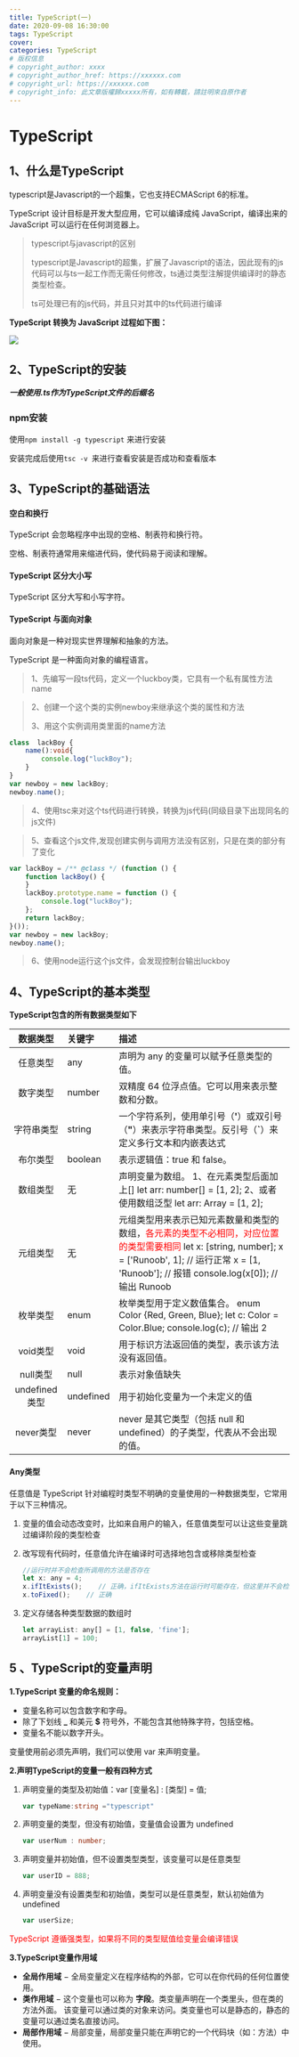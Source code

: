 ```yaml
---
title: TypeScript(一)
date: 2020-09-08 16:30:00
tags: TypeScript
cover: 
categories: TypeScript
# 版权信息
# copyright_author: xxxx
# copyright_author_href: https://xxxxxx.com
# copyright_url: https://xxxxxx.com
# copyright_info: 此文章版權歸xxxxx所有，如有轉載，請註明來自原作者 
---
```


# TypeScript



## 1、什么是TypeScript

typescript是Javascript的一个超集，它也支持ECMAScript 6的标准。

TypeScript 设计目标是开发大型应用，它可以编译成纯 JavaScript，编译出来的 JavaScript 可以运行在任何浏览器上。

> typescript与javascript的区别
>
> typescript是Javascript的超集，扩展了Javascript的语法，因此现有的js代码可以与ts一起工作而无需任何修改，ts通过类型注解提供编译时的静态类型检查。
>
> ts可处理已有的js代码，并且只对其中的ts代码进行编译

**TypeScript 转换为 JavaScript 过程如下图：**

<img src="https://www.runoob.com/wp-content/uploads/2019/01/typescript_compiler.png" />



##   2、TypeScript的安装

***一般使用.ts作为TypeScript文件的后缀名***

### npm安装

使用``npm install -g typescript`` 来进行安装

安装完成后使用``tsc -v ``来进行查看安装是否成功和查看版本



##  3、TypeScript的基础语法

#### 空白和换行
TypeScript 会忽略程序中出现的空格、制表符和换行符。

空格、制表符通常用来缩进代码，使代码易于阅读和理解。

#### TypeScript 区分大小写
TypeScript 区分大写和小写字符。

#### TypeScript 与面向对象

面向对象是一种对现实世界理解和抽象的方法。

TypeScript 是一种面向对象的编程语言。

> 1、先编写一段ts代码，定义一个luckboy类，它具有一个私有属性方法name

>2、创建一个这个类的实例newboy来继承这个类的属性和方法
>
>3、用这个实例调用类里面的name方法

```typescript
class  lackBoy {
    name():void{
        console.log("luckBoy");
    }
}  
var newboy = new lackBoy;
newboy.name();
```

> 4、使用tsc来对这个ts代码进行转换，转换为js代码(同级目录下出现同名的js文件)

>5、查看这个js文件,发现创建实例与调用方法没有区别，只是在类的部分有了变化

```js
var lackBoy = /** @class */ (function () {
    function lackBoy() {
    }
    lackBoy.prototype.name = function () {
        console.log("luckBoy");
    };
    return lackBoy;
}());
var newboy = new lackBoy;
newboy.name();
```

> 6、使用node运行这个js文件，会发现控制台输出luckboy

## 4、TypeScript的基本类型

**TypeScript包含的所有数据类型如下**

|   数据类型    | 关键字    | 描述                                                         |
| :-----------: | :-------- | :----------------------------------------------------------- |
|   任意类型    | any       | 声明为 any 的变量可以赋予任意类型的值。                      |
|   数字类型    | number    | 双精度 64 位浮点值。它可以用来表示整数和分数。               |
|  字符串类型   | string    | 一个字符系列，使用单引号（**'**）或双引号（**"**）来表示字符串类型。反引号（**`**）来定义多行文本和内嵌表达式 |
|   布尔类型    | boolean   | 表示逻辑值：true 和 false。                                  |
|   数组类型    | 无        | 声明变量为数组。                                                                                                       1、在元素类型后面加上[] let arr: number[] = [1, 2];                                          2、或者使用数组泛型 let arr: Array<number> = [1, 2]; |
|   元组类型    | 无        | 元组类型用来表示已知元素数量和类型的数组，<span style="color:red">各元素的类型不必相同，对应位置的类型需要相同</span>                                                                                                      let x: [string, number];                                                                                                x = ['Runoob', 1];    // 运行正常                                                                                        x = [1, 'Runoob'];    // 报错                                                                       console.log(x[0]);    // 输出 Runoob |
|   枚举类型    | enum      | 枚举类型用于定义数值集合。                                                                                             enum Color {Red, Green, Blue};                                                                                   let c: Color = Color.Blue;                                                                            console.log(c);    // 输出 2 |
|   void类型    | void      | 用于标识方法返回值的类型，表示该方法没有返回值。             |
|   null类型    | null      | 表示对象值缺失                                               |
| undefined类型 | undefined | 用于初始化变量为一个未定义的值                               |
|   never类型   | never     | never 是其它类型（包括 null 和 undefined）的子类型，代表从不会出现的值。 |

#### Any类型

 任意值是 TypeScript 针对编程时类型不明确的变量使用的一种数据类型，它常用于以下三种情况。

1. 变量的值会动态改变时，比如来自用户的输入，任意值类型可以让这些变量跳过编译阶段的类型检查

2. 改写现有代码时，任意值允许在编译时可选择地包含或移除类型检查

   ```js
   //运行时并不会检查所调用的方法是否存在
   let x: any = 4;
   x.ifItExists();    // 正确，ifItExists方法在运行时可能存在，但这里并不会检查
   x.toFixed();    // 正确
   ```

3. 定义存储各种类型数据的数组时

   ```js
   let arrayList: any[] = [1, false, 'fine'];
   arrayList[1] = 100;
   ```



##  5 、TypeScript的变量声明

**1.TypeScript 变量的命名规则：**

- 变量名称可以包含数字和字母。
- 除了下划线 **_** 和美元 **$** 符号外，不能包含其他特殊字符，包括空格。
- 变量名不能以数字开头。

变量使用前必须先声明，我们可以使用 var 来声明变量。

**2.声明TypeScript的变量一般有四种方式**

1. 声明变量的类型及初始值：var [变量名] : [类型] = 值;

   ```typescript
   var typeName:string ="typescript"
   ```

2. 声明变量的类型，但没有初始值，变量值会设置为 undefined

   ```typescript
   var userNum : number; 
   ```

3. 声明变量并初始值，但不设置类型类型，该变量可以是任意类型

   ``` typescript
   var userID = 888;
   ```

4. 声明变量没有设置类型和初始值，类型可以是任意类型，默认初始值为 undefined

   ```typescript
   var userSize;
   ```

<p style="color:red">TypeScript 遵循强类型，如果将不同的类型赋值给变量会编译错误</p>

**3.TypeScript变量作用域**

- **全局作用域** − 全局变量定义在程序结构的外部，它可以在你代码的任何位置使用。
- **类作用域** − 这个变量也可以称为 **字段**。类变量声明在一个类里头，但在类的方法外面。 该变量可以通过类的对象来访问。类变量也可以是静态的，静态的变量可以通过类名直接访问。
- **局部作用域** − 局部变量，局部变量只能在声明它的一个代码块（如：方法）中使用。
